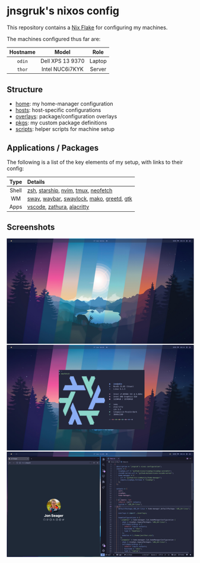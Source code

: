 # jnsgruk's nixos config

This repository contains a [Nix Flake](https://nixos.wiki/wiki/Flakes) for configuring my machines.

The machines configured thus far are:

| Hostname |      Model       |  Role  |
| :------: | :--------------: | :----: |
|  `odin`  | Dell XPS 13 9370 | Laptop |
|  `thor`  | Intel NUC6i7KYK  | Server |

## Structure

- [home]: my home-manager configuration
- [hosts]: host-specific configurations
- [overlays]: package/configuration overlays
- [pkgs]: my custom package definitions
- [scripts]: helper scripts for machine setup

[home]: ./home
[hosts]: ./hosts
[overlays]: ./overlays
[pkgs]: ./pkgs
[scripts]: ./scripts

## Applications / Packages

The following is a list of the key elements of my setup, with links to their config:

| Type  | Details                                               |
| :---: | :---------------------------------------------------- |
| Shell | [zsh], [starship], [nvim], [tmux], [neofetch]         |
|  WM   | [sway], [waybar], [swaylock], [mako], [greetd], [gtk] |
| Apps  | [vscode], [zathura], [alacritty]                      |

[alacritty]: ./home/common/optional/desktop/alacritty.nix
[greetd]: ./home/common/optional/sway/greetd.nix
[gtk]: ./home/common/optional/desktop/gtk.nix
[mako]: ./home/common/optional/sway/mako.nix
[neofetch]: ./home/common/optional/desktop/neofetch/default.nix
[nvim]: ./home/common/vim/default.nix
[starship]: ./home/common/shell/starship.nix
[sway]: ./home/common/optional/sway/default.nix
[swaylock]: ./home/common/optional/sway/swaylock.nix
[tmux]: ./home/common/shell/tmux.nix
[vscode]: ./home/common/optional/desktop/vscode.nix
[zathura]: ./home/common/optional/desktop/zathura.nix
[waybar]: ./home/common/optional/sway/waybar.nix
[zsh]: ./home/common/shell/zsh.nix

## Screenshots

![clean](.github/screenshots/screen_clean.png)
![neofetch](.github/screenshots/screen_neofetch.png)
![dirty](.github/screenshots/screen_dirty.png)
